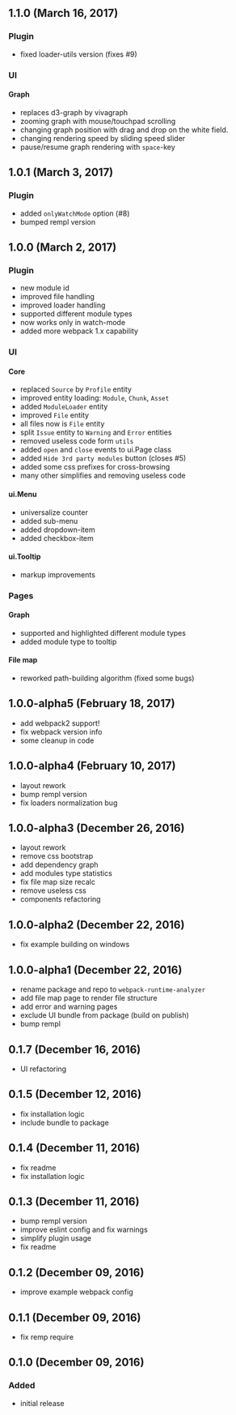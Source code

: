 ## 1.1.0 (March 16, 2017)

### Plugin

- fixed loader-utils version (fixes #9)

### UI

#### Graph

- replaces d3-graph by vivagraph
- zooming graph with mouse/touchpad scrolling
- changing graph position with drag and drop on the white field.
- changing rendering speed by sliding speed slider
- pause/resume graph rendering with `space`-key

## 1.0.1 (March 3, 2017)

### Plugin

- added `onlyWatchMode` option (#8)
- bumped rempl version

## 1.0.0 (March 2, 2017)

### Plugin

- new module id
- improved file handling
- improved loader handling
- supported different module types
- now works only in watch-mode
- added more webpack 1.x capability

### UI

#### Core
- replaced `Source` by `Profile` entity
- improved entity loading: `Module`, `Chunk`, `Asset`
- added `ModuleLoader` entity
- improved `File` entity
- all files now is `File` entity
- split `Issue` entity to `Warning` and `Error` entities
- removed useless code form `utils`
- added `open` and `close` events to ui.Page class
- added `Hide 3rd party modules` button (closes #5)
- added some css prefixes for cross-browsing
- many other simplifies and removing useless code

#### ui.Menu

- universalize counter
- added sub-menu
- added dropdown-item
- added checkbox-item

#### ui.Tooltip

- markup improvements

### Pages

#### Graph

- supported and highlighted different module types
- added module type to tooltip

#### File map

- reworked path-building algorithm (fixed some bugs)

## 1.0.0-alpha5 (February 18, 2017)

- add webpack2 support!
- fix webpack version info
- some cleanup in code

## 1.0.0-alpha4 (February 10, 2017)

- layout rework
- bump rempl version
- fix loaders normalization bug

## 1.0.0-alpha3 (December 26, 2016)

- layout rework
- remove css bootstrap
- add dependency graph
- add modules type statistics
- fix file map size recalc
- remove useless css
- components refactoring

## 1.0.0-alpha2 (December 22, 2016)

- fix example building on windows

## 1.0.0-alpha1 (December 22, 2016)

- rename package and repo to `webpack-runtime-analyzer`
- add file map page to render file structure
- add error and warning pages
- exclude UI bundle from package (build on publish)
- bump rempl

## 0.1.7 (December 16, 2016)

- UI refactoring

## 0.1.5 (December 12, 2016)

- fix installation logic
- include bundle to package

## 0.1.4 (December 11, 2016)

- fix readme
- fix installation logic

## 0.1.3 (December 11, 2016)

- bump rempl version
- improve eslint config and fix warnings
- simplify plugin usage
- fix readme

## 0.1.2 (December 09, 2016)

- improve example webpack config

## 0.1.1 (December 09, 2016)

- fix remp require

## 0.1.0 (December 09, 2016)

### Added

- initial release
